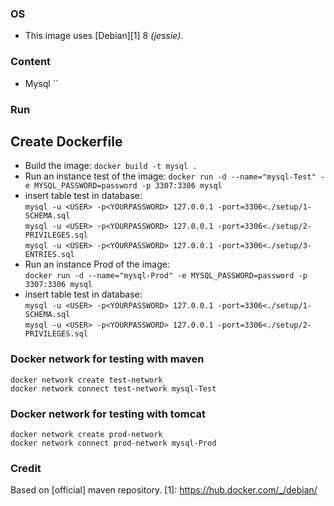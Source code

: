 ### OS
* This image uses [Debian][1] 8 _(jessie)_.

### Content
* Mysql ``

### Run

## Create Dockerfile
* Build the image:
`docker build -t mysql .`
* Run an instance test of the image:
`docker run -d --name="mysql-Test" -e MYSQL_PASSWORD=password -p 3307:3306 mysql`<br />
* insert table test in database:<br />
`mysql -u <USER> -p<YOURPASSWORD> 127.0.0.1 -port=3306<./setup/1-SCHEMA.sql`<br />
`mysql -u <USER> -p<YOURPASSWORD> 127.0.0.1 -port=3306<./setup/2-PRIVILEGES.sql` <br />
`mysql -u <USER> -p<YOURPASSWORD> 127.0.0.1 -port=3306<./setup/3-ENTRIES.sql`<br />
* Run an instance Prod of the image:<br />
`docker run -d --name="mysql-Prod" -e MYSQL_PASSWORD=password -p 3307:3306 mysql`
* insert table test in database:<br />
`mysql -u <USER> -p<YOURPASSWORD> 127.0.0.1 -port=3306<./setup/1-SCHEMA.sql`<br />
`mysql -u <USER> -p<YOURPASSWORD> 127.0.0.1 -port=3306<./setup/2-PRIVILEGES.sql` <br />
### Docker network for testing with maven
`docker network create test-network`<br />
`docker network connect test-network mysql-Test`<br />

### Docker network for testing with tomcat
`docker network create prod-network`<br />
`docker network connect prod-network mysql-Prod`<br />

### Credit
Based on [official] maven repository. 
[1]: https://hub.docker.com/_/debian/

